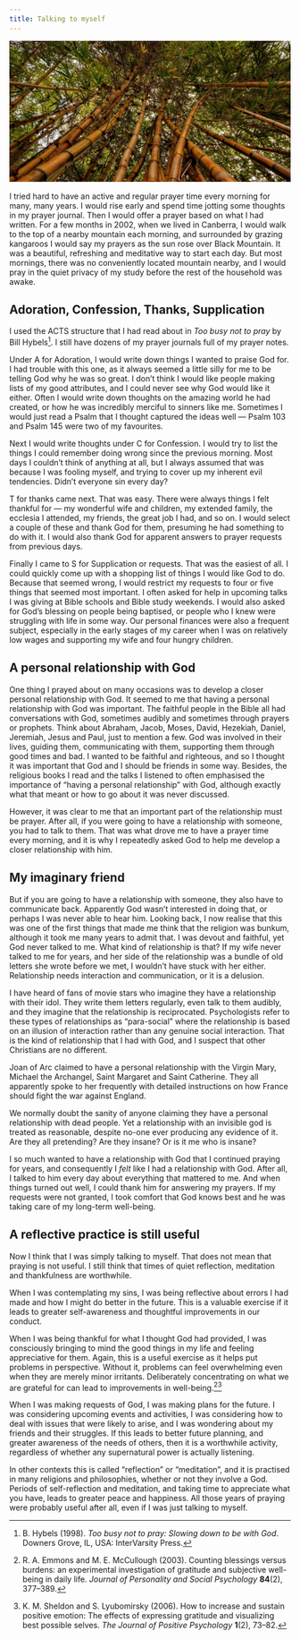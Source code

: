 ```yaml
---
title: Talking to myself
---
```


![](bamboo.resized.jpg)

I tried hard to have an active and regular prayer time every morning for many, many years. I would rise early and spend time jotting some thoughts in my prayer journal. Then I would offer a prayer based on what I had written. For a few months in 2002, when we lived in Canberra, I would walk to the top of a nearby mountain each morning, and surrounded by grazing kangaroos I would say my prayers as the sun rose over Black Mountain. It was a beautiful, refreshing and meditative way to start each day. But most mornings, there was no conveniently located mountain nearby, and I would pray in the quiet privacy of my study before the rest of the household was awake.

## Adoration, Confession, Thanks, Supplication

I used the ACTS structure that I had read about in _Too busy not to pray_ by Bill Hybels[^1]. I still have dozens of my prayer journals full of my prayer notes.

Under A for Adoration, I would write down things I wanted to praise God for. I had trouble with this one, as it always seemed a little silly for me to be telling God why he was so great. I don’t think I would like people making lists of my good attributes, and I could never see why God would like it either. Often I would write down thoughts on the amazing world he had created, or how he was incredibly merciful to sinners like me. Sometimes I would just read a Psalm that I thought captured the ideas well — Psalm 103 and Psalm 145 were two of my favourites.

Next I would write thoughts under C for Confession. I would try to list the things I could remember doing wrong since the previous morning. Most days I couldn’t think of anything at all, but I always assumed that was because I was fooling myself, and trying to cover up my inherent evil tendencies. Didn’t everyone sin every day?

T for thanks came next. That was easy. There were always things I felt thankful for — my wonderful wife and children, my extended family, the ecclesia I attended, my friends, the great job I had, and so on. I would select a couple of these and thank God for them, presuming he had something to do with it. I would also thank God for apparent answers to prayer requests from previous days.

Finally I came to S for Supplication or requests. That was the easiest of all. I could quickly come up with a shopping list of things I would like God to do. Because that seemed wrong, I would restrict my requests to four or five things that seemed most important. I often asked for help in upcoming talks I was giving at Bible schools and Bible study weekends. I would also asked for God’s blessing on people being baptised, or people who I knew were struggling with life in some way. Our personal finances were also a frequent subject, especially in the early stages of my career when I was on relatively low wages and supporting my wife and four hungry children.

## A personal relationship with God

One thing I prayed about on many occasions was to develop a closer personal relationship with God. It seemed to me that having a personal relationship with God was important. The faithful people in the Bible all had conversations with God, sometimes audibly and sometimes through prayers or prophets. Think about Abraham, Jacob, Moses, David, Hezekiah, Daniel, Jeremiah, Jesus and Paul, just to mention a few. God was involved in their lives, guiding them, communicating with them, supporting them through good times and bad. I wanted to be faithful and righteous, and so I thought it was important that God and I should be friends in some way. Besides, the religious books I read and the talks I listened to often emphasised the importance of “having a personal relationship” with God, although exactly what that meant or how to go about it was never discussed.

However, it was clear to me that an important part of the relationship must be prayer. After all, if you were going to have a relationship with someone, you had to talk to them. That was what drove me to have a prayer time every morning, and it is why I repeatedly asked God to help me develop a closer relationship with him.

## My imaginary friend

But if you are going to have a relationship with someone, they also have to communicate back. Apparently God wasn’t interested in doing that, or perhaps I was never able to hear him. Looking back, I now realise that this was one of the first things that made me think that the religion was bunkum, although it took me many years to admit that. I was devout and faithful, yet God never talked to me. What kind of relationship is that? If my wife never talked to me for years, and her side of the relationship was a bundle of old letters she wrote before we met, I wouldn’t have stuck with her either. Relationship needs interaction and communication, or it is a delusion.

I have heard of fans of movie stars who imagine they have a relationship with their idol. They write them letters regularly, even talk to them audibly, and they imagine that the relationship is reciprocated. Psychologists refer to these types of relationships as “para-social” where the relationship is based on an illusion of interaction rather than any genuine social interaction. That is the kind of relationship that I had with God, and I suspect that other Christians are no different.

Joan of Arc claimed to have a personal relationship with the Virgin Mary, Michael the Archangel, Saint Margaret and Saint Catherine. They all apparently spoke to her frequently with detailed instructions on how France should fight the war against England.

We normally doubt the sanity of anyone claiming they have a personal relationship with dead people. Yet a relationship with an invisible god is treated as reasonable, despite no-one ever producing any evidence of it. Are they all pretending? Are they insane? Or is it me who is insane?

I so much wanted to have a relationship with God that I continued praying for years, and consequently I _felt_ like I had a relationship with God. After all, I talked to him every day about everything that mattered to me. And when things turned out well, I could thank him for answering my prayers. If my requests were not granted, I took comfort that God knows best and he was taking care of my long-term well-being.

## A reflective practice is still useful

Now I think that I was simply talking to myself. That does not mean that praying is not useful. I still think that times of quiet reflection, meditation and thankfulness are worthwhile.

When I was contemplating my sins, I was being reflective about errors I had made and how I might do better in the future. This is a valuable exercise if it leads to greater self-awareness and thoughtful improvements in our conduct.

When I was being thankful for what I thought God had provided, I was consciously bringing to mind the good things in my life and feeling appreciative for them. Again, this is a useful exercise as it helps put problems in perspective. Without it, problems can feel overwhelming even when they are merely minor irritants. Deliberately concentrating on what we are grateful for can lead to improvements in well-being.[^2][^3]

When I was making requests of God, I was making plans for the future. I was considering upcoming events and activities, I was considering how to deal with issues that were likely to arise, and I was wondering about my friends and their struggles. If this leads to better future planning, and greater awareness of the needs of others, then it is a worthwhile activity, regardless of whether any supernatural power is actually listening.

In other contexts this is called “reflection” or “meditation”, and it is practised in many religions and philosophies, whether or not they involve a God. Periods of self-reflection and meditation, and taking time to appreciate what you have, leads to greater peace and happiness. All those years of praying were probably useful after all, even if I was just talking to myself.


[^1]: B. Hybels (1998). _Too busy not to pray: Slowing down to be with God_. Downers Grove, IL, USA: InterVarsity Press.

[^2]: R. A. Emmons and M. E. McCullough (2003). Counting blessings versus burdens: an experimental investigation of gratitude and subjective well-being in daily life. _Journal of Personality and Social Psychology_ **84**(2), 377–389.

[^3]: K. M. Sheldon and S. Lyubomirsky (2006). How to increase and sustain positive emotion: The effects of expressing gratitude and visualizing best possible selves. _The Journal of Positive Psychology_ **1**(2), 73–82.
